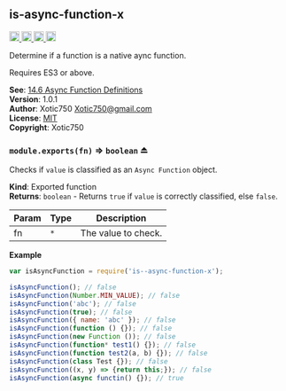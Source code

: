 <a name="module_is-async-function-x"></a>

## is-async-function-x
<a href="https://travis-ci.org/Xotic750/is-async-function-x"
title="Travis status">
<img
src="https://travis-ci.org/Xotic750/is-async-function-x.svg?branch=master"
alt="Travis status" height="18">
</a>
<a href="https://david-dm.org/Xotic750/is-async-function-x"
title="Dependency status">
<img src="https://david-dm.org/Xotic750/is-async-function-x.svg"
alt="Dependency status" height="18"/>
</a>
<a
href="https://david-dm.org/Xotic750/is-async-function-x#info=devDependencies"
title="devDependency status">
<img src="https://david-dm.org/Xotic750/is-async-function-x/dev-status.svg"
alt="devDependency status" height="18"/>
</a>
<a href="https://badge.fury.io/js/is-async-function-x" title="npm version">
<img src="https://badge.fury.io/js/is-async-function-x.svg"
alt="npm version" height="18">
</a>

Determine if a function is a native aync function.

Requires ES3 or above.

**See**: [14.6 Async Function Definitions](https://tc39.github.io/ecma262/#sec-async-function-definitions)  
**Version**: 1.0.1  
**Author**: Xotic750 <Xotic750@gmail.com>  
**License**: [MIT](&lt;https://opensource.org/licenses/MIT&gt;)  
**Copyright**: Xotic750  
<a name="exp_module_is-async-function-x--module.exports"></a>

### `module.exports(fn)` ⇒ <code>boolean</code> ⏏
Checks if `value` is classified as an `Async Function` object.

**Kind**: Exported function  
**Returns**: <code>boolean</code> - Returns `true` if `value` is correctly classified,
else `false`.  

| Param | Type | Description |
| --- | --- | --- |
| fn | <code>\*</code> | The value to check. |

**Example**  
```js
var isAsyncFunction = require('is--async-function-x');

isAsyncFunction(); // false
isAsyncFunction(Number.MIN_VALUE); // false
isAsyncFunction('abc'); // false
isAsyncFunction(true); // false
isAsyncFunction({ name: 'abc' }); // false
isAsyncFunction(function () {}); // false
isAsyncFunction(new Function ()); // false
isAsyncFunction(function* test1() {}); // false
isAsyncFunction(function test2(a, b) {}); // false
isAsyncFunction(class Test {}); // false
isAsyncFunction((x, y) => {return this;}); // false
isAsyncFunction(async functin() {}); // true
```
